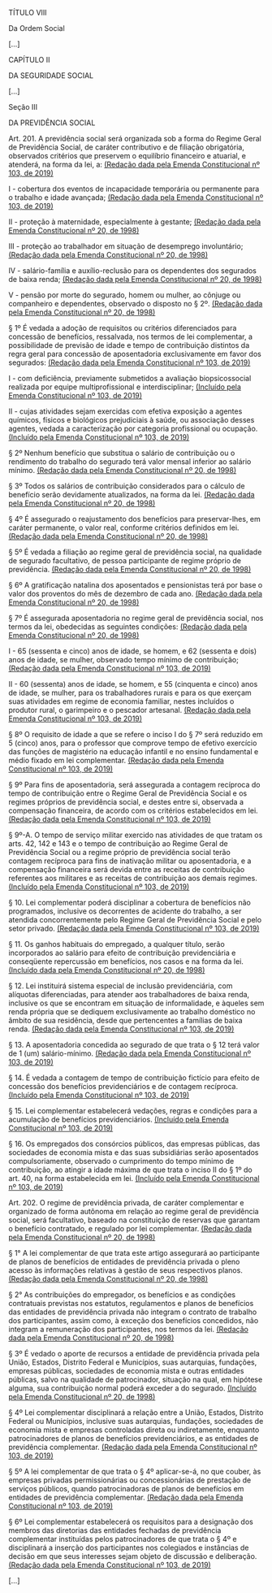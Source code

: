 TÍTULO VIII

Da Ordem Social

[…]

CAPÍTULO II

DA SEGURIDADE SOCIAL

[…]

Seção III

DA PREVIDÊNCIA SOCIAL

Art. 201. A previdência social será organizada sob a forma do Regime Geral de Previdência Social, de caráter contributivo e de filiação obrigatória, observados critérios que preservem o equilíbrio financeiro e atuarial, e atenderá, na forma da lei, a:      [(Redação dada pela Emenda Constitucional nº 103, de 2019)](http://www.planalto.gov.br/ccivil_03/constituicao/Emendas/Emc/emc103.htm#art1)

I - cobertura dos eventos de incapacidade temporária ou permanente para o trabalho e idade avançada;      [(Redação dada pela Emenda Constitucional nº 103, de 2019)](http://www.planalto.gov.br/ccivil_03/constituicao/Emendas/Emc/emc103.htm#art1)

II - proteção à maternidade, especialmente à gestante;     [(Redação dada pela Emenda Constitucional nº 20, de 1998)](http://www.planalto.gov.br/ccivil_03/constituicao/Emendas/Emc/emc20.htm#art201)

III - proteção ao trabalhador em situação de desemprego involuntário;     [(Redação dada pela Emenda Constitucional nº 20, de 1998)](http://www.planalto.gov.br/ccivil_03/constituicao/Emendas/Emc/emc20.htm#art201)

IV - salário-família e auxílio-reclusão para os dependentes dos segurados de baixa renda;     [(Redação dada pela Emenda Constitucional nº 20, de 1998)](http://www.planalto.gov.br/ccivil_03/constituicao/Emendas/Emc/emc20.htm#art201)

V - pensão por morte do segurado, homem ou mulher, ao cônjuge ou companheiro e dependentes, observado o disposto no § 2º.     [(Redação dada pela Emenda Constitucional nº 20, de 1998)](http://www.planalto.gov.br/ccivil_03/constituicao/Emendas/Emc/emc20.htm#art201)

§ 1º É vedada a adoção de requisitos ou critérios diferenciados para concessão de benefícios, ressalvada, nos termos de lei complementar, a possibilidade de previsão de idade e tempo de contribuição distintos da regra geral para concessão de aposentadoria exclusivamente em favor dos segurados:       [(Redação dada pela Emenda Constitucional nº 103, de 2019)](http://www.planalto.gov.br/ccivil_03/constituicao/Emendas/Emc/emc103.htm#art1)

I - com deficiência, previamente submetidos a avaliação biopsicossocial realizada por equipe multiprofissional e interdisciplinar;       [(Incluído pela Emenda Constitucional nº 103, de 2019)](http://www.planalto.gov.br/ccivil_03/constituicao/Emendas/Emc/emc103.htm#art1)

II - cujas atividades sejam exercidas com efetiva exposição a agentes químicos, físicos e biológicos prejudiciais à saúde, ou associação desses agentes, vedada a caracterização por categoria profissional ou ocupação.      [(Incluído pela Emenda Constitucional nº 103, de 2019)](http://www.planalto.gov.br/ccivil_03/constituicao/Emendas/Emc/emc103.htm#art1)

§ 2º Nenhum benefício que substitua o salário de contribuição ou o rendimento do trabalho do segurado terá valor mensal inferior ao salário mínimo.     [(Redação dada pela Emenda Constitucional nº 20, de 1998)](http://www.planalto.gov.br/ccivil_03/constituicao/Emendas/Emc/emc20.htm#art201)

§ 3º Todos os salários de contribuição considerados para o cálculo de benefício serão devidamente atualizados, na forma da lei.     [(Redação dada pela Emenda Constitucional nº 20, de 1998)](http://www.planalto.gov.br/ccivil_03/constituicao/Emendas/Emc/emc20.htm#art201)

§ 4º É assegurado o reajustamento dos benefícios para preservar-lhes, em caráter permanente, o valor real, conforme critérios definidos em lei.     [(Redação dada pela Emenda Constitucional nº 20, de 1998)](http://www.planalto.gov.br/ccivil_03/constituicao/Emendas/Emc/emc20.htm#art201)

§ 5º É vedada a filiação ao regime geral de previdência social, na qualidade de segurado facultativo, de pessoa participante de regime próprio de previdência.     [(Redação dada pela Emenda Constitucional nº 20, de 1998)](http://www.planalto.gov.br/ccivil_03/constituicao/Emendas/Emc/emc20.htm#art201)

§ 6º A gratificação natalina dos aposentados e pensionistas terá por base o valor dos proventos do mês de dezembro de cada ano.     [(Redação dada pela Emenda Constitucional nº 20, de 1998)](http://www.planalto.gov.br/ccivil_03/constituicao/Emendas/Emc/emc20.htm#art201)

§ 7º É assegurada aposentadoria no regime geral de previdência social, nos termos da lei, obedecidas as seguintes condições:     [(Redação dada pela Emenda Constitucional nº 20, de 1998)](http://www.planalto.gov.br/ccivil_03/constituicao/Emendas/Emc/emc20.htm#art201)

I - 65 (sessenta e cinco) anos de idade, se homem, e 62 (sessenta e dois) anos de idade, se mulher, observado tempo mínimo de contribuição;      [(Redação dada pela Emenda Constitucional nº 103, de 2019)](http://www.planalto.gov.br/ccivil_03/constituicao/Emendas/Emc/emc103.htm#art1)

II - 60 (sessenta) anos de idade, se homem, e 55 (cinquenta e cinco) anos de idade, se mulher, para os trabalhadores rurais e para os que exerçam suas atividades em regime de economia familiar, nestes incluídos o produtor rural, o garimpeiro e o pescador artesanal.     [(Redação dada pela Emenda Constitucional nº 103, de 2019)](http://www.planalto.gov.br/ccivil_03/constituicao/Emendas/Emc/emc103.htm#art1)

§ 8º O requisito de idade a que se refere o inciso I do § 7º será reduzido em 5 (cinco) anos, para o professor que comprove tempo de efetivo exercício das funções de magistério na educação infantil e no ensino fundamental e médio fixado em lei complementar.     [(Redação dada pela Emenda Constitucional nº 103, de 2019)](http://www.planalto.gov.br/ccivil_03/constituicao/Emendas/Emc/emc103.htm#art1)

§ 9º Para fins de aposentadoria, será assegurada a contagem recíproca do tempo de contribuição entre o Regime Geral de Previdência Social e os regimes próprios de previdência social, e destes entre si, observada a compensação financeira, de acordo com os critérios estabelecidos em lei.     [(Redação dada pela Emenda Constitucional nº 103, de 2019)](http://www.planalto.gov.br/ccivil_03/constituicao/Emendas/Emc/emc103.htm#art1)

§ 9º-A. O tempo de serviço militar exercido nas atividades de que tratam os arts. 42, 142 e 143 e o tempo de contribuição ao Regime Geral de Previdência Social ou a regime próprio de previdência social terão contagem recíproca para fins de inativação militar ou aposentadoria, e a compensação financeira será devida entre as receitas de contribuição referentes aos militares e as receitas de contribuição aos demais regimes.     [(Incluído pela Emenda Constitucional nº 103, de 2019)](http://www.planalto.gov.br/ccivil_03/constituicao/Emendas/Emc/emc103.htm#art1)

§ 10. Lei complementar poderá disciplinar a cobertura de benefícios não programados, inclusive os decorrentes de acidente do trabalho, a ser atendida concorrentemente pelo Regime Geral de Previdência Social e pelo setor privado.     [(Redação dada pela Emenda Constitucional nº 103, de 2019)](http://www.planalto.gov.br/ccivil_03/constituicao/Emendas/Emc/emc103.htm#art1)

§ 11. Os ganhos habituais do empregado, a qualquer título, serão incorporados ao salário para efeito de contribuição previdenciária e conseqüente repercussão em benefícios, nos casos e na forma da lei.     [(Incluído dada pela Emenda Constitucional nº 20, de 1998)](http://www.planalto.gov.br/ccivil_03/constituicao/Emendas/Emc/emc20.htm#art201)

§ 12. Lei instituirá sistema especial de inclusão previdenciária, com alíquotas diferenciadas, para atender aos trabalhadores de baixa renda, inclusive os que se encontram em situação de informalidade, e àqueles sem renda própria que se dediquem exclusivamente ao trabalho doméstico no âmbito de sua residência, desde que pertencentes a famílias de baixa renda.     [(Redação dada pela Emenda Constitucional nº 103, de 2019)](http://www.planalto.gov.br/ccivil_03/constituicao/Emendas/Emc/emc103.htm#art1)

§ 13. A aposentadoria concedida ao segurado de que trata o § 12 terá valor de 1 (um) salário-mínimo.     [(Redação dada pela Emenda Constitucional nº 103, de 2019)](http://www.planalto.gov.br/ccivil_03/constituicao/Emendas/Emc/emc103.htm#art1)

§ 14. É vedada a contagem de tempo de contribuição fictício para efeito de concessão dos benefícios previdenciários e de contagem recíproca.     [(Incluído pela Emenda Constitucional nº 103, de 2019)](http://www.planalto.gov.br/ccivil_03/constituicao/Emendas/Emc/emc103.htm#art1)

§ 15. Lei complementar estabelecerá vedações, regras e condições para a acumulação de benefícios previdenciários.     [(Incluído pela Emenda Constitucional nº 103, de 2019)](http://www.planalto.gov.br/ccivil_03/constituicao/Emendas/Emc/emc103.htm#art1)

§ 16. Os empregados dos consórcios públicos, das empresas públicas, das sociedades de economia mista e das suas subsidiárias serão aposentados compulsoriamente, observado o cumprimento do tempo mínimo de contribuição, ao atingir a idade máxima de que trata o inciso II do § 1º do art. 40, na forma estabelecida em lei.   [(Incluído pela Emenda Constitucional nº 103, de 2019)](http://www.planalto.gov.br/ccivil_03/constituicao/Emendas/Emc/emc103.htm#art1)

Art. 202. O regime de previdência privada, de caráter complementar e organizado de forma autônoma em relação ao regime geral de previdência social, será facultativo, baseado na constituição de reservas que garantam o benefício contratado, e regulado por lei complementar.     [(Redação dada pela Emenda Constitucional nº 20, de 1998)](http://www.planalto.gov.br/ccivil_03/constituicao/Emendas/Emc/emc20.htm#art202)

§ 1° A lei complementar de que trata este artigo assegurará ao participante de planos de benefícios de entidades de previdência privada o pleno acesso às informações relativas à gestão de seus respectivos planos.     [(Redação dada pela Emenda Constitucional nº 20, de 1998)](http://www.planalto.gov.br/ccivil_03/constituicao/Emendas/Emc/emc20.htm#art202)

§ 2° As contribuições do empregador, os benefícios e as condições contratuais previstas nos estatutos, regulamentos e planos de benefícios das entidades de previdência privada não integram o contrato de trabalho dos participantes, assim como, à exceção dos benefícios concedidos, não integram a remuneração dos participantes, nos termos da lei.     [(Redação dada pela Emenda Constitucional nº 20, de 1998)](http://www.planalto.gov.br/ccivil_03/constituicao/Emendas/Emc/emc20.htm#art202)

§ 3º É vedado o aporte de recursos a entidade de previdência privada pela União, Estados, Distrito Federal e Municípios, suas autarquias, fundações, empresas públicas, sociedades de economia mista e outras entidades públicas, salvo na qualidade de patrocinador, situação na qual, em hipótese alguma, sua contribuição normal poderá exceder a do segurado.     [(Incluído pela Emenda Constitucional nº 20, de 1998)](http://www.planalto.gov.br/ccivil_03/constituicao/Emendas/Emc/emc20.htm#art202)

§ 4º Lei complementar disciplinará a relação entre a União, Estados, Distrito Federal ou Municípios, inclusive suas autarquias, fundações, sociedades de economia mista e empresas controladas direta ou indiretamente, enquanto patrocinadores de planos de benefícios previdenciários, e as entidades de previdência complementar.      [(Redação dada pela Emenda Constitucional nº 103, de 2019)](http://www.planalto.gov.br/ccivil_03/constituicao/Emendas/Emc/emc103.htm#art1)

§ 5º A lei complementar de que trata o § 4º aplicar-se-á, no que couber, às empresas privadas permissionárias ou concessionárias de prestação de serviços públicos, quando patrocinadoras de planos de benefícios em entidades de previdência complementar.     [(Redação dada pela Emenda Constitucional nº 103, de 2019)](http://www.planalto.gov.br/ccivil_03/constituicao/Emendas/Emc/emc103.htm#art1)

§ 6º Lei complementar estabelecerá os requisitos para a designação dos membros das diretorias das entidades fechadas de previdência complementar instituídas pelos patrocinadores de que trata o § 4º e disciplinará a inserção dos participantes nos colegiados e instâncias de decisão em que seus interesses sejam objeto de discussão e deliberação.   [(Redação dada pela Emenda Constitucional nº 103, de 2019)](http://www.planalto.gov.br/ccivil_03/constituicao/Emendas/Emc/emc103.htm#art1)

[…]